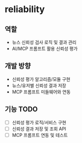 # reliability

## 역할
- 뉴스 신뢰성 검사 로직 및 결과 관리
- AI/MCP 프롬프트 활용 신뢰성 평가

## 개발 방향
- 신뢰성 평가 알고리즘/모듈 구현
- 뉴스/유저별 신뢰성 결과 저장
- MCP 프롬프트 미들웨어와 연동

## 기능 TODO
- [ ] 신뢰성 평가 로직/서비스 구현
- [ ] 신뢰성 결과 저장 및 조회 API
- [ ] MCP 프롬프트 연동 및 테스트
